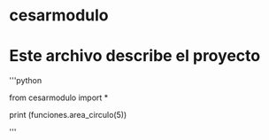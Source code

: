 # cesarmodulo
# Este archivo describe el proyecto

'''python 

from cesarmodulo import *

print (funciones.area_circulo(5))

'''